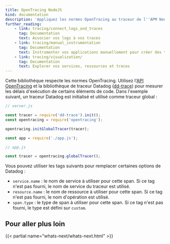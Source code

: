 ```yaml
---
title: OpenTracing NodeJS
kind: documentation
description: 'Appliquez les normes OpenTracing au traceur de l''APM NodeJS de Datadog.'
further_reading:
    - link: tracing/connect_logs_and_traces
      tag: Documentation
      text: Associer vos logs à vos traces
    - link: tracing/manual_instrumentation
      tag: Documentation
      text: Instrumenter vos applications manuellement pour créer des traces
    - link: tracing/visualization/
      tag: Documentation
      text: Explorer vos services, ressources et traces
---
```


Cette bibliothèque respecte les normes OpenTracing. Utilisez l'[API OpenTracing][1] et la bibliothèque de traceur Datadog ([dd-trace][2]) pour mesurer les délais d'exécution de certains éléments de code. Dans l'exemple suivant, un traceur Datadog est initialisé et utilisé comme traceur global :

```javascript
// server.js

const tracer = require('dd-trace').init();
const opentracing = require('opentracing');

opentracing.initGlobalTracer(tracer);

const app = require('./app.js');

// app.js

const tracer = opentracing.globalTracer();
```

Vous pouvez utiliser les tags suivants pour remplacer certaines options de Datadog :

- `service.name` : le nom de service à utiliser pour cette span. Si ce tag n'est pas fourni, le nom de service du traceur est utilisé.
- `resource.name` : le nom de ressource à utiliser pour cette span. Si ce tag n'est pas fourni, le nom d'opération est utilisé.
- `span.type` : le type de span à utiliser pour cette span. Si ce tag n'est pas fourni, le type est défini sur `custom`.

## Pour aller plus loin

{{< partial name="whats-next/whats-next.html" >}}

[1]: https://doc.esdoc.org/github.com/opentracing/opentracing-javascript
[2]: https://datadog.github.io/dd-trace-js
